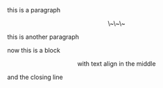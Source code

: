 this is a paragraph

<p style="text-align: center;">\~\~\~
</p>
this is another paragraph

now this is a block
<p style="text-align: center;">with text align in the middle
</p>
and the closing line

